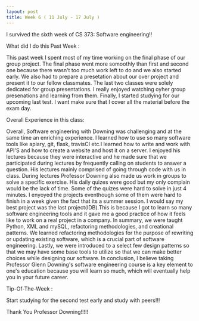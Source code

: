 ```yaml
---
layout: post
title: Week 6 ( 11 July - 17 July )
---
```


I survived the sixth week of CS 373: Software engineering!!

What did I do this Past Week :

This past week I spent most of my time working on the final phase of our group project. The final phase went more somoothly than first and second one because there wasn't too much work left to do and we also started early. We also had to prepare a presetation about our over project and present it to our fellow classmates. The last two classes were solely dedicated for group presentations. I really enjoyed watching oyher group presenations and learning from them. Finally, I started studying for our upcoming last test. I want make sure that I cover all the material before the exam day.

Overall Experience in this class:

Overall, Software engineering with Downing was challenging and at the same time an enriching experience. I learned how to use so many software tools like apiary, git, flask, travisCI etc.I learned how to write and work with API'S and how to create a website and host it on a server. I enjoyed his lectures because they were interactive and he made sure that we participated during lectures by frequently calling on students to answer a question. His lectures mainly comprised of going through code with us in class. During lectures Professor Downing also made us work in groups to solve a specific exercise. His daily quizes were good but my only complain would be the lack of time. Some of the quizes were hard to solve in just 4 minutes. I enyoyed the projects eventhough some of them were hard to finish in a week given the fact that its a summer session. I would say my best project was the last project(IDB).This is because I got to learn so many software engineering tools and it gave me a good practice of how it feels like to work on a real project in a company. In summary, we were taught Python, XML and mySQL, refactoring methodologies, and creational patterns. We learned refactoring methodologies for the purpose of rewriting or updating existing software, which is a crucial part of software engineering. Lastly, we were introduced to a select few design patterns so that we may have some base tools to utilize so that we can make better choices while designing our software.
In conclusion, I believe taking Professor Glenn Downing's software engineering course is a key element to one's education because you will learn so much, which will eventually help you in your future career. 

Tip-Of-The-Week :

Start studying for the second test early and study with peers!!!

Thank You Professor Downing!!!!! 
